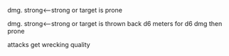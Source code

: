 dmg. strong<--strong or target is prone

dmg. strong<--strong or target is thrown back d6 meters for d6 dmg then prone

attacks get wrecking quality